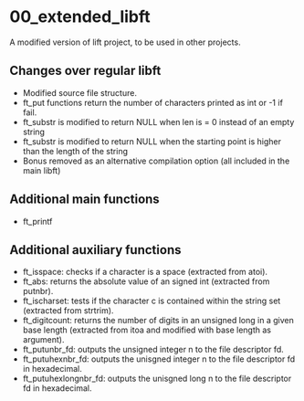 # 00_extended_libft
A modified version of lift project, to be used in other projects.

## Changes over regular libft
- Modified source file structure.
- ft_put functions return the number of characters printed as int or -1 if fail.
- ft_substr is modified to return NULL when len is = 0 instead of an empty string
- ft_substr is modified to return NULL when the starting point is higher than the length of the string
- Bonus removed as an alternative compilation option (all included in the main libft)

## Additional main functions
- ft_printf

## Additional auxiliary functions
- ft_isspace: checks if a character is a space (extracted from atoi).
- ft_abs: returns the absolute value of an signed int (extracted from putnbr).
- ft_ischarset: tests if the character c is contained within the string set (extracted from strtrim).
- ft_digitcount: returns the number of digits in an unsigned long in a given base length (extracted from itoa and modified with base length as argument).
- ft_putunbr_fd: outputs the unsigned integer n to the file descriptor fd.
- ft_putuhexnbr_fd: outputs the unisgned integer n to the file descriptor fd in hexadecimal.
- ft_putuhexlongnbr_fd: outputs the unisgned long n to the file descriptor fd in hexadecimal.